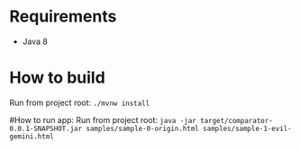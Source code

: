 # Requirements 
* Java 8

# How to build
Run from project root:
`./mvnw install`

#How to run app:
Run from project root:
`java -jar target/comparator-0.0.1-SNAPSHOT.jar samples/sample-0-origin.html samples/sample-1-evil-gemini.html`